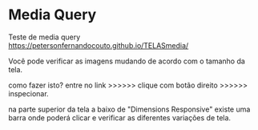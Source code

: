 # <h1>Media Query </h1>
 Teste de media query
https://petersonfernandocouto.github.io/TELASmedia/

Você pode verificar as imagens mudando de acordo com o tamanho da tela.

como fazer isto?
entre no link   >>>>>>  clique com botão direito >>>>>> inspecionar.

na parte superior da tela a baixo de "Dimensions Responsive" existe uma barra onde poderá clicar e verificar as diferentes variações de tela.

